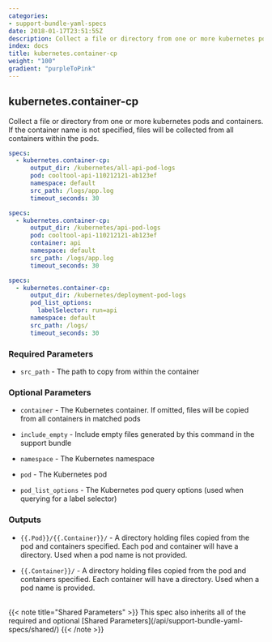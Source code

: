 ```yaml
---
categories:
- support-bundle-yaml-specs
date: 2018-01-17T23:51:55Z
description: Collect a file or directory from one or more kubernetes pods and containers. If the container name is not specified, files will be collected from all containers within the pods.
index: docs
title: kubernetes.container-cp
weight: "100"
gradient: "purpleToPink"
---
```


## kubernetes.container-cp

Collect a file or directory from one or more kubernetes pods and containers. If the container name is not specified, files will be collected from all containers within the pods.


```yaml
specs:
  - kubernetes.container-cp:
      output_dir: /kubernetes/all-api-pod-logs
      pod: cooltool-api-110212121-ab123ef
      namespace: default
      src_path: /logs/app.log
      timeout_seconds: 30
```

```yaml
specs:
  - kubernetes.container-cp:
      output_dir: /kubernetes/api-pod-logs
      pod: cooltool-api-110212121-ab123ef
      container: api
      namespace: default
      src_path: /logs/app.log
      timeout_seconds: 30
```

```yaml
specs:
  - kubernetes.container-cp:
      output_dir: /kubernetes/deployment-pod-logs
      pod_list_options:
        labelSelector: run=api
      namespace: default
      src_path: /logs/
      timeout_seconds: 30
```


### Required Parameters


- `src_path` - The path to copy from within the container



### Optional Parameters


- `container` - The Kubernetes container. If omitted, files will be copied from all containers in matched pods


- `include_empty` - Include empty files generated by this command in the support bundle


- `namespace` - The Kubernetes namespace


- `pod` - The Kubernetes pod


- `pod_list_options` - The Kubernetes pod query options (used when querying for a label selector)



### Outputs

    
- `{{.Pod}}/{{.Container}}/` - A directory holding files copied from the pod and containers specified. Each pod and container will have a directory. Used when a pod name is not provided.

- `{{.Container}}/` - A directory holding files copied from the pod and containers specified. Each container will have a directory. Used when a pod name is provided.


<br>
{{< note title="Shared Parameters" >}}
This spec also inherits all of the required and optional [Shared Parameters](/api/support-bundle-yaml-specs/shared/)
{{< /note >}}

    